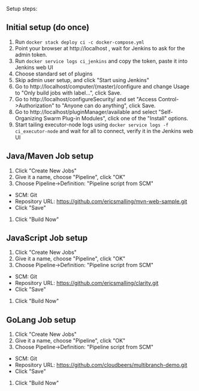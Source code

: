 Setup steps:

## Initial setup (do once)
1. Run `docker stack deploy ci -c docker-compose.yml`
1. Point your browser at http://localhost , wait for Jenkins to ask for the admin token.
1. Run `docker service logs ci_jenkins` and copy the token, paste it into Jenkins web UI
1. Choose standard set of plugins
1. Skip admin user setup, and click "Start using Jenkins"
1. Go to http://localhost/computer/(master)/configure and change Usage to "Only build jobs with label...", click Save.
1. Go to http://localhost/configureSecurity/ and set "Access Control->Authorization" to "Anyone can do anything", click Save.
1. Go to http://localhost/pluginManager/available and select "Self-Organizing Swarm Plug-in Modules", click one of the "Install" options.
1. Start tailing executor-node logs using `docker service logs -f ci_executor-node` and wait for all to connect, verify it in the Jenkins web UI

## Java/Maven Job setup
1. Click "Create New Jobs"
1. Give it a name, choose "Pipeline", click "OK"
1. Choose Pipeline->Definition: "Pipeline script from SCM"
  * SCM: Git
  * Repository URL: https://github.com/ericsmalling/mvn-web-sample.git
  * Click "Save"
1. Click "Build Now"

## JavaScript Job setup
1. Click "Create New Jobs"
1. Give it a name, choose "Pipeline", click "OK"
1. Choose Pipeline->Definition: "Pipeline script from SCM"
  * SCM: Git
  * Repository URL: https://github.com/ericsmalling/clarity.git
  * Click "Save"
1. Click "Build Now"

## GoLang Job setup
1. Click "Create New Jobs"
1. Give it a name, choose "Pipeline", click "OK"
1. Choose Pipeline->Definition: "Pipeline script from SCM"
  * SCM: Git
  * Repository URL: https://github.com/cloudbeers/multibranch-demo.git
  * Click "Save"
1. Click "Build Now"
